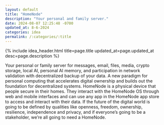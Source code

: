 ```yaml
---
layout: default
title: "HomeNode"
description: "Your personal and family server."
date: 2024-08-07 12:25:48 -0700
updated_at: 8-6-2024
categories: idea
permalink: /:categories/:title
---
```


{% include idea_header.html title=page.title updated_at=page.updated_at desc=page.description %}

Your personal or family server for messages, email, files, media, crypto storage, local AI, personal AI memory, and participation in network validation with decentralized backup of your data. A new paradigm for personal computing that accelerates digital ownership and builds out the foundation for decentralized systems. HomeNode is a physical device that people secure in their homes. They interact with the HomeNode OS through web and mobile interfaces and can use any app in the HomeNode app store to access and interact with their data. If the future of the digital world is going to be defined by qualities like openness, freedom, ownership, resilience, independence and privacy, and if everyone’s going to be a stakeholder, we’re all going to need a HomeNode.
